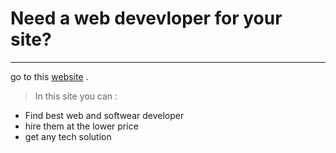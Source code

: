 # Need a web devevloper for your site?
---

go to this [website](https://developerbyraju.netlify.app/) .

> In this site you can : 
* Find best web and softwear developer
* hire them at the lower price
* get any tech solution  
